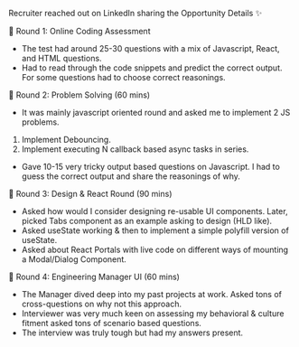 Recruiter reached out on LinkedIn sharing the Opportunity Details ✨

🔺 Round 1: Online Coding Assessment

- The test had around 25-30 questions with a mix of Javascript, React, and HTML questions.
- Had to read through the code snippets and predict the correct output. For some questions had to choose correct reasonings.

🔺 Round 2: Problem Solving (60 mins)

- It was mainly javascript oriented round and asked me to implement 2 JS problems.

1. Implement Debouncing.
2. Implement executing N callback based async tasks in series.

- Gave 10-15 very tricky output based questions on Javascript. I had to guess the correct output and share the reasonings of why.

🔺 Round 3: Design & React Round (90 mins)

- Asked how would I consider designing re-usable UI components. Later, picked Tabs component as an example asking to design (HLD like).
- Asked useState working & then to implement a simple polyfill version of useState.
- Asked about React Portals with live code on different ways of mounting a Modal/Dialog Component.

🔺 Round 4: Engineering Manager UI (60 mins)

- The Manager dived deep into my past projects at work. Asked tons of cross-questions on why not this approach.
- Interviewer was very much keen on assessing my behavioral & culture fitment asked tons of scenario based questions.
- The interview was truly tough but had my answers present.
